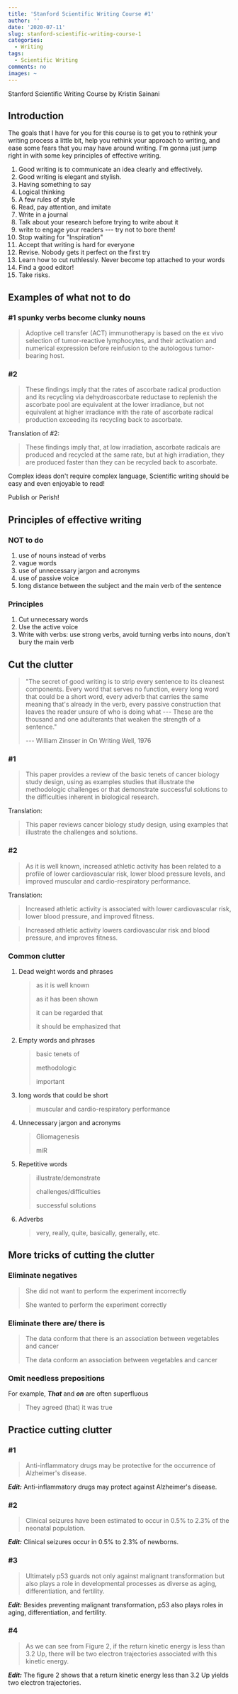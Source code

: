 ```yaml
---
title: 'Stanford Scientific Writing Course #1'
author: ''
date: '2020-07-11'
slug: stanford-scientific-writing-course-1
categories:
  - Writing
tags:
  - Scientific Writing
comments: no
images: ~
---
```


Stanford Scientific Writing Course by Kristin Sainani


## Introduction            

The goals that I have for you for this course is to get you to rethink your writing process a little bit, help you rethink your approach to writing, and ease some fears that you may have around writing. I'm gonna just jump right in with some key principles of effective writing.

1. Good writing is to communicate an idea clearly and effectively. 
2. Good writing is elegant and stylish.
3. Having something to say
4. Logical thinking
5. A few rules of style
6. Read, pay attention, and imitate
7. Write in a journal
8. Talk about your research before trying to write about it
9. write to engage your readers --- try not to bore them!
10. Stop waiting for "Inspiration"
11. Accept that writing is hard for everyone
12. Revise. Nobody gets it perfect on the first try
13. Learn how to cut ruthlessly. Never become top attached to your words
14. Find a good editor!
15. Take risks.

## Examples of what not to do

### #1  spunky verbs become clunky nouns

> Adoptive cell transfer (ACT) immunotherapy is based on the ex vivo selection of tumor-reactive lymphocytes, and their activation and numerical expression before reinfusion to the autologous tumor-bearing host.

### #2 

> These findings imply that the rates of ascorbate radical production and its recycling via dehydroascorbate reductase to replenish the ascorbate pool are equivalent at the lower irradiance, but not equivalent at higher irradiance with the rate of ascorbate radical production exceeding its recycling back to ascorbate.

Translation of #2: 

> These findings imply that, at low irradiation, ascorbate radicals are produced and recycled at the same rate, but at high irradiation, they are produced faster than they can be recycled back to ascorbate.

Complex ideas don't require complex language, Scientific writing should be easy and even enjoyable to read!

Publish or Perish!

## Principles of effective writing

### NOT to do

1. use of nouns instead of verbs
2. vague words
3. use of unnecessary jargon and acronyms
4. use of passive voice
5. long distance between the subject and the main verb of the sentence 

### Principles

1. Cut unnecessary words
2. Use the active voice
3. Write with verbs: use strong verbs, avoid turning verbs into nouns, don't bury the main verb

## Cut the clutter

> "The secret of good writing is to strip every sentence to its cleanest components. Every word that serves no function, every long word that could be a short word, every adverb that carries the same meaning that's already in the verb, every passive construction that leaves the reader unsure of who is doing what --- These are the thousand and one adulterants that weaken the strength of a sentence."
>
> --- William Zinsser in On Writing Well, 1976

### #1 

> This paper provides a review of the basic tenets of cancer biology study design, using as examples studies that illustrate the methodologic challenges or that demonstrate successful solutions to the difficulties inherent in biological research.

Translation:

>This paper reviews cancer biology study design, using examples that illustrate the challenges and solutions.

### #2

>As it is well known, increased athletic activity has been related to a profile of lower cardiovascular risk, lower blood pressure levels, and improved muscular and cardio-respiratory performance.

Translation:

>Increased athletic activity is associated with lower cardiovascular risk, lower blood pressure, and improved fitness.

>Increased athletic activity lowers cardiovascular risk and blood pressure, and improves fitness.

### Common clutter

1. Dead weight words and phrases

   >as it is well known
   >
   >as it has been shown 
   >
   >it can be regarded that
   >
   >it should be emphasized that

2. Empty words and phrases

   > basic tenets of
   >
   > methodologic
   >
   > important

3. long words that could be short

   >muscular and cardio-respiratory performance

4. Unnecessary jargon and acronyms

   > Gliomagenesis
   >
   > miR

5. Repetitive  words

   > illustrate/demonstrate
   >
   > challenges/difficulties
   >
   > successful solutions

6. Adverbs

   >very, really, quite, basically, generally, etc.

## More tricks of cutting the clutter

### Eliminate negatives

> She did not want to perform the experiment incorrectly
>
> She wanted to perform the experiment correctly

### Eliminate there are/ there is

> The data conform that there is an association between vegetables and cancer
>
> The data conform an association between vegetables and cancer

### Omit needless prepositions

For example, ***That*** and ***on*** are often superfluous

> They agreed (that) it was true

## Practice cutting clutter

### #1 

> Anti-inflammatory drugs may be protective for the occurrence of Alzheimer's disease.

***Edit:*** Anti-inflammatory drugs may protect against Alzheimer's disease.

### #2

>Clinical seizures have been estimated to occur in 0.5% to 2.3% of the neonatal population.

***Edit:*** Clinical seizures occur in 0.5% to 2.3% of newborns.

### #3

> Ultimately p53 guards not only against malignant transformation but also plays a role in developmental processes as diverse as aging, differentiation, and fertility.

***Edit:*** Besides preventing malignant transformation, p53 also plays roles in aging, differentiation, and fertility.

### #4

> As we can see from Figure 2, if the return kinetic energy is less than 3.2 Up, there will be two electron trajectories associated with this kinetic energy.

***Edit:*** The figure 2 shows that a return kinetic energy less than 3.2 Up yields two electron trajectories.




